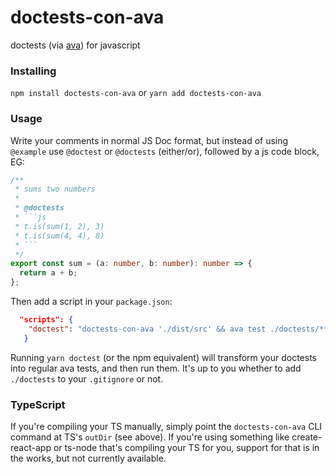 # doctests-con-ava
doctests (via [ava](https://github.com/avajs/ava)) for javascript

### Installing

`npm install doctests-con-ava` or `yarn add doctests-con-ava`

### Usage

Write your comments in normal JS Doc format, but instead of using `@example` use `@doctest` or `@doctests` (either/or), followed by a js code block, EG:

```typescript
/**
 * sums two numbers
 *
 * @doctests
 * ```js
 * t.is(sum(1, 2), 3)
 * t.is(sum(4, 4), 8)
 * ```
 */
export const sum = (a: number, b: number): number => {
  return a + b;
};
```

Then add a script in your `package.json`:
```json
  "scripts": {
    "doctest": "doctests-con-ava './dist/src' && ava test ./doctests/**/*.js"
   }
 ```

Running `yarn doctest` (or the npm equivalent) will transform your doctests into regular ava tests, and then run them.  It's up to you whether to add `./doctests` to your `.gitignore` or not.

### TypeScript

If you're compiling your TS manually, simply point the `doctests-con-ava` CLI command at TS's `outDir` (see above).  If you're using something like create-react-app or ts-node that's compiling your TS for you, support for that is in the works, but not currently available.
